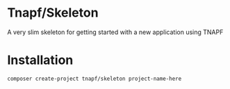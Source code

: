 # Tnapf/Skeleton
A very slim skeleton for getting started with a new application using TNAPF

# Installation

`composer create-project tnapf/skeleton project-name-here`

